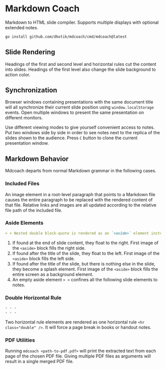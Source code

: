 Markdown Coach
==============

Markdown to HTML slide compiler. Supports multiple displays with optional extended notes.

```sh
go install github.com/dkotik/mdcoach/cmd/mdcoach@latest
```

## Slide Rendering

Headings of the first and second level and horizontal rules cut the content into slides. Headings of the first level also change the slide background to action color.

## Synchronization

Browser windows containing presentations with the same document title will all synchronize their current slide position using `window.localStorage` events. Open multiple windows to present the same presentation on different monitors.

Use different viewing modes to give yourself convenient access to notes. Put two windows side by side in order to see notes next to the replica of the slides shown to the audience. Press `C` button to clone the current presentation window.

## Markdown Behavior

Mdcoach departs from normal Markdown grammar in the following cases.

### Included Files
An image element in a root-level paragraph that points to a Markdown file causes the entire paragraph to be replaced with the rendered content of that file. Relative links and images are all updated according to the relative file path of the included file.

### Aside Elements
``` markdown
> > Nested double block-quote is rendered as an `<aside>` element instead of a block-quote, which then transforms the slide in the following ways.
```
1. If found at the end of slide content, they float to the right. First image of the `<aside>` block fills the right side.
2. If found after the title of the slide, they float to the left. First image of the `<aside>` block fills the left side.
3. If found after the title of the slide, but there is nothing else in the slide, they become a splash element.  First image of the `<aside>` block fills the entire screen as a background element.
4. An empty aside element `> >` confines all the following slide elements to notes.

### Double Horizontal Rule
``` markdown
- - -
- - -
```
Two horizontal rule elements are rendered as one horizontal rule `<hr class="double" />`. It will force a page break in books or handout notes.

### PDF Utilities
Running `mdcoach <path-to-pdf.pdf>` will print the extracted text from each page of the chosen PDF file. Giving multiple PDF files as arguments will result in a single merged PDF file.
